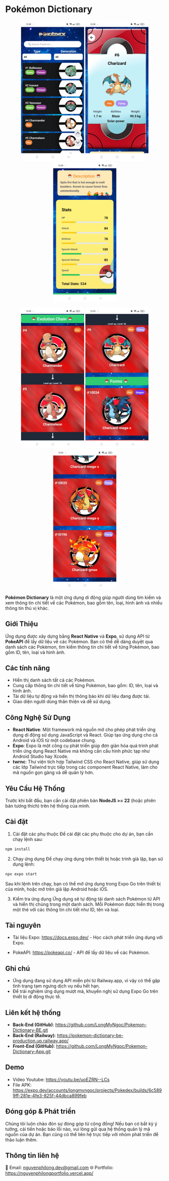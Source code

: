 # Pokémon Dictionary
<p align="center">
  <img src="assets/Home.png" alt="Home" width="200" style="display: inline-block;">
  <img src="assets/PokemonDetailCard.png" alt="PokemonDetailCard" width="200" style="display: inline-block;">
  <img src="assets/DescriptionStats.png" alt="DescriptionStats" width="200" style="display: inline-block;">
</p>
<p align="center">
  <img src="assets/EvolutionChain.png" alt="EvolutionChain" width="200" style="display: inline-block;">
  <img src="assets/EvolutionCard.png" alt="EvolutionCard" width="200" style="display: inline-block;">
  <img src="assets/Form.png" alt="Form" width="200" style="display: inline-block;">
</p>

**Pokémon Dictionary** là một ứng dụng di động giúp người dùng tìm kiếm và xem thông tin chi tiết về các Pokémon, bao gồm tên, loại, hình ảnh và nhiều thông tin thú vị khác.

## Giới Thiệu
Ứng dụng được xây dựng bằng **React Native** và **Expo**, sử dụng API từ **PokeAPI** để lấy dữ liệu về các Pokémon. Bạn có thể dễ dàng duyệt qua danh sách các Pokémon, tìm kiếm thông tin chi tiết về từng Pokémon, bao gồm ID, tên, loại và hình ảnh.

## Các tính năng
- Hiển thị danh sách tất cả các Pokémon.
- Cung cấp thông tin chi tiết về từng Pokémon, bao gồm: ID, tên, loại và hình ảnh.
- Tải dữ liệu tự động và hiển thị thông báo khi dữ liệu đang được tải.
- Giao diện người dùng thân thiện và dễ sử dụng.

## Công Nghệ Sử Dụng
- **React Native**: Một framework mã nguồn mở cho phép phát triển ứng dụng di động sử dụng JavaScript và React. Giúp tạo ứng dụng cho cả Android và iOS từ một codebase chung.
- **Expo**: Expo là một công cụ phát triển giúp đơn giản hóa quá trình phát triển ứng dụng React Native mà không cần cấu hình phức tạp như Android Studio hay Xcode.
- **twrnc**: Thư viện tích hợp Tailwind CSS cho React Native, giúp sử dụng các lớp Tailwind trực tiếp trong các component React Native, làm cho mã nguồn gọn gàng và dễ quản lý hơn.

## Yêu Cầu Hệ Thống
Trước khi bắt đầu, bạn cần cài đặt phiên bản **NodeJS >= 22** (hoặc phiên bản tương thích) trên hệ thống của mình.

## Cài đặt
1. Cài đặt các phụ thuộc
Để cài đặt các phụ thuộc cho dự án, bạn cần chạy lệnh sau:

```bash
npm install
```
2. Chạy ứng dụng
Để chạy ứng dụng trên thiết bị hoặc trình giả lập, bạn sử dụng lệnh:

```bash
npx expo start
```
Sau khi lệnh trên chạy, bạn có thể mở ứng dụng trong Expo Go trên thiết bị của mình, hoặc mở trên giả lập Android hoặc iOS.

3. Kiểm tra ứng dụng
Ứng dụng sẽ tự động tải danh sách Pokémon từ API và hiển thị chúng trong một danh sách. Mỗi Pokémon được hiển thị trong một thẻ với các thông tin chi tiết như ID, tên và loại.

## Tài nguyên
- Tài liệu Expo: https://docs.expo.dev/ - Học cách phát triển ứng dụng với Expo.

- PokeAPI: https://pokeapi.co/ - API để lấy dữ liệu về các Pokémon.

## Ghi chú
- Ứng dụng đang sử dụng API miễn phí từ Railway.app, vì vậy có thể gặp tình trạng tạm ngưng dịch vụ nếu hết hạn.
- Để trải nghiệm ứng dụng mượt mà, khuyến nghị sử dụng Expo Go trên thiết bị di động thực tế.

## Liên kết hệ thống
- **Back-End (GitHub)**: https://github.com/LongMyNgoc/Pokemon-Dictionary-BE.git
- **Back-End (Railway)**: https://pokemon-dictionary-be-production.up.railway.app/
- **Front-End (GitHub)**: https://github.com/LongMyNgoc/Pokemon-Dictionary-App.git

## Demo
- Video Youtube: https://youtu.be/uoEZRN--LCs
- File APK: https://expo.dev/accounts/longmyngoc/projects/Pokedex/builds/6c5899ff-281e-4fe3-825f-44dbca899feb

## Đóng góp & Phát triển
Chúng tôi luôn chào đón sự đóng góp từ cộng đồng! Nếu bạn có bất kỳ ý tưởng, cải tiến hoặc báo lỗi nào, vui lòng gửi qua hệ thống quản lý mã nguồn của dự án. Bạn cũng có thể liên hệ trực tiếp với nhóm phát triển để thảo luận thêm.

## Thông tin liên hệ
📧 Email: nguyenphilong.dev@gmail.com 
🌐 Portfolio: https://nguyenphilongportfolio.vercel.app/